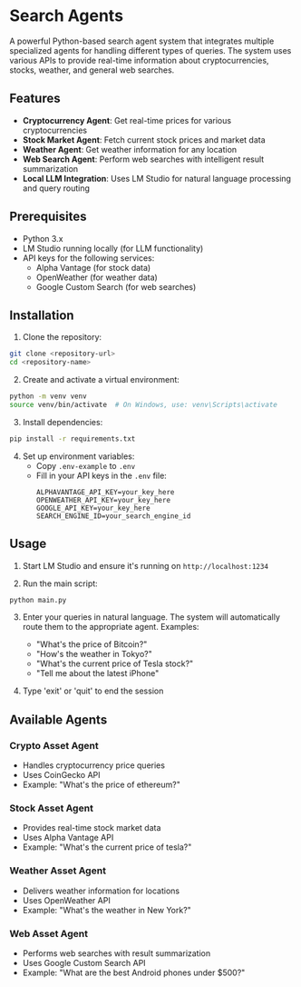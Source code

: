 # Search Agents

A powerful Python-based search agent system that integrates multiple specialized agents for handling different types of queries. The system uses various APIs to provide real-time information about cryptocurrencies, stocks, weather, and general web searches.

## Features

- **Cryptocurrency Agent**: Get real-time prices for various cryptocurrencies
- **Stock Market Agent**: Fetch current stock prices and market data
- **Weather Agent**: Get weather information for any location
- **Web Search Agent**: Perform web searches with intelligent result summarization
- **Local LLM Integration**: Uses LM Studio for natural language processing and query routing

## Prerequisites

- Python 3.x
- LM Studio running locally (for LLM functionality)
- API keys for the following services:
  - Alpha Vantage (for stock data)
  - OpenWeather (for weather data)
  - Google Custom Search (for web searches)

## Installation

1. Clone the repository:

```bash
git clone <repository-url>
cd <repository-name>
```

2. Create and activate a virtual environment:

```bash
python -m venv venv
source venv/bin/activate  # On Windows, use: venv\Scripts\activate
```

3. Install dependencies:

```bash
pip install -r requirements.txt
```

4. Set up environment variables:
   - Copy `.env-example` to `.env`
   - Fill in your API keys in the `.env` file:
     ```
     ALPHAVANTAGE_API_KEY=your_key_here
     OPENWEATHER_API_KEY=your_key_here
     GOOGLE_API_KEY=your_key_here
     SEARCH_ENGINE_ID=your_search_engine_id
     ```

## Usage

1. Start LM Studio and ensure it's running on `http://localhost:1234`

2. Run the main script:

```bash
python main.py
```

3. Enter your queries in natural language. The system will automatically route them to the appropriate agent. Examples:

   - "What's the price of Bitcoin?"
   - "How's the weather in Tokyo?"
   - "What's the current price of Tesla stock?"
   - "Tell me about the latest iPhone"

4. Type 'exit' or 'quit' to end the session

## Available Agents

### Crypto Asset Agent

- Handles cryptocurrency price queries
- Uses CoinGecko API
- Example: "What's the price of ethereum?"

### Stock Asset Agent

- Provides real-time stock market data
- Uses Alpha Vantage API
- Example: "What's the current price of tesla?"

### Weather Asset Agent

- Delivers weather information for locations
- Uses OpenWeather API
- Example: "What's the weather in New York?"

### Web Asset Agent

- Performs web searches with result summarization
- Uses Google Custom Search API
- Example: "What are the best Android phones under $500?"
